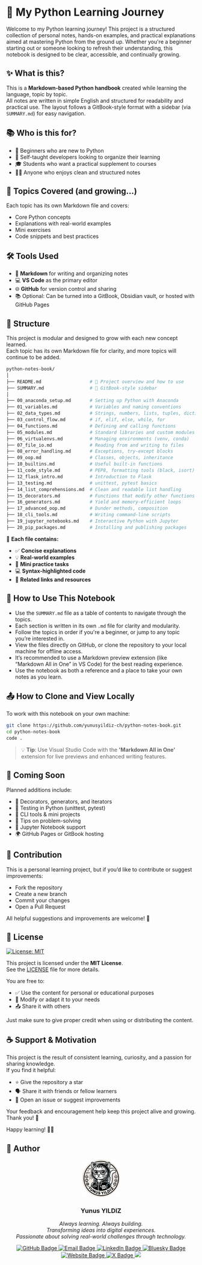 # 🐍 My Python Learning Journey

Welcome to my Python learning journey! This project is a structured collection of personal notes, hands-on examples, and practical explanations aimed at mastering Python from the ground up. Whether you're a beginner starting out or someone looking to refresh their understanding, this notebook is designed to be clear, accessible, and continually growing.



## ✨ What is this?

This is a **Markdown-based Python handbook** created while learning the language, topic by topic.  
All notes are written in simple English and structured for readability and practical use. The layout follows a GitBook-style format with a sidebar (via `SUMMARY.md`) for easy navigation.



## 📚 Who is this for?

- 📘 Beginners who are new to Python
- 🧠 Self-taught developers looking to organize their learning
- 🎓 Students who want a practical supplement to courses
- 👨‍💻 Anyone who enjoys clean and structured notes



## 🧭 Topics Covered (and growing...)

Each topic has its own Markdown file and covers:

- Core Python concepts
- Explanations with real-world examples
- Mini exercises
- Code snippets and best practices



## 🛠️ Tools Used

- 📝 **Markdown** for writing and organizing notes
- 💻 **VS Code** as the primary editor
- 🌐 **GitHub** for version control and sharing
- 📚 Optional: Can be turned into a GitBook, Obsidian vault, or hosted with GitHub Pages



## 📌 Structure

This project is modular and designed to grow with each new concept learned.  
Each topic has its own Markdown file for clarity, and more topics will continue to be added.

```bash
python-notes-book/
│
├── README.md                  # 📘 Project overview and how to use
├── SUMMARY.md                 # 🧭 GitBook-style sidebar
│
├── 00_anaconda_setup.md       # Setting up Python with Anaconda
├── 01_variables.md            # Variables and naming conventions
├── 02_data_types.md           # Strings, numbers, lists, tuples, dictionaries
├── 03_control_flow.md         # if, elif, else, while, for
├── 04_functions.md            # Defining and calling functions
├── 05_modules.md              # Standard libraries and custom modules
├── 06_virtualenvs.md          # Managing environments (venv, conda)
├── 07_file_io.md              # Reading from and writing to files
├── 08_error_handling.md       # Exceptions, try-except blocks
├── 09_oop.md                  # Classes, objects, inheritance
├── 10_builtins.md             # Useful built-in functions
├── 11_code_style.md           # PEP8, formatting tools (black, isort)
├── 12_flask_intro.md          # Introduction to Flask
├── 13_testing.md              # unittest, pytest basics
├── 14_list_comprehensions.md  # Clean and readable list handling
├── 15_decorators.md           # Functions that modify other functions
├── 16_generators.md           # Yield and memory-efficient loops
├── 17_advanced_oop.md         # Dunder methods, composition
├── 18_cli_tools.md            # Writing command-line scripts
├── 19_jupyter_notebooks.md    # Interactive Python with Jupyter
├── 20_pip_packages.md         # Installing and publishing packages
```

📂 **Each file contains:**

- ✅ **Concise explanations**  
- 💡 **Real-world examples**  
- 🧪 **Mini practice tasks**  
- 💻 **Syntax-highlighted code**  
- 📎 **Related links and resources** 



## 📖 How to Use This Notebook

- Use the `SUMMARY.md` file as a table of contents to navigate through the topics.
- Each section is written in its own `.md` file for clarity and modularity.
- Follow the topics in order if you're a beginner, or jump to any topic you’re interested in.
- View the files directly on GitHub, or clone the repository to your local machine for offline access.
- It’s recommended to use a Markdown preview extension (like “Markdown All in One” in VS Code) for the best reading experience.
- Use the notebook as both a reference and a place to take your own notes as you learn.



## 📤 How to Clone and View Locally

To work with this notebook on your own machine:

```bash
git clone https://github.com/yunusyildiz-ch/python-notes-book.git
cd python-notes-book
code .
```

>💡 **Tip**: Use Visual Studio Code with the **'Markdown All in One'** extension for live previews and enhanced writing features.



## 🔭 Coming Soon

Planned additions include:
- 🧩 Decorators, generators, and iterators
- 🧪 Testing in Python (unittest, pytest)
- 🧰 CLI tools & mini projects
- 🧠 Tips on problem-solving
- 📘 Jupyter Notebook support
- 🌍 GitHub Pages or GitBook hosting



## 🤝 Contribution

This is a personal learning project, but if you’d like to contribute or suggest improvements:
- Fork the repository
- Create a new branch
- Commit your changes
- Open a Pull Request

All helpful suggestions and improvements are welcome! 🙌


## 📖 License

[![License: MIT](https://img.shields.io/badge/License-MIT-blue.svg)](https://opensource.org/licenses/MIT)

This project is licensed under the **MIT License**.  
See the [LICENSE](./LICENSE) file for more details.

You are free to:

- ✅ Use the content for personal or educational purposes  
- 🔄 Modify or adapt it to your needs  
- 📤 Share it with others  

Just make sure to give proper credit when using or distributing the content.  


## ☕ Support & Motivation

This project is the result of consistent learning, curiosity, and a passion for sharing knowledge.  
If you find it helpful:

- ⭐ Give the repository a star
- 🗣 Share it with friends or fellow learners
- 💬 Open an issue or suggest improvements

Your feedback and encouragement help keep this project alive and growing. Thank you! 🙏

Happy learning! 🐍🚀  

## 👤 Author

<div align="center">
  <img src="https://github.com/yunusyildiz-ch/hirebook/blob/main/assets/github-yunus.png" width="100" height="100" alt="Yunus YILDIZ" />
</div>
<h3 align="center">Yunus YILDIZ</h3>
<p align="center">
    <i>Always learning. Always building.<br/>
    Transforming ideas into digital experiences.<br/>
    Passionate about solving real-world challenges through technology.</i>
</p>
<p align="center">
  <a href="https://github.com/yunusyildiz-ch">
    <img src="https://img.shields.io/badge/GitHub-100000?style=flat&logo=github&logoColor=white" alt="GitHub Badge"/>
  </a>
  <a href="mailto:yunusyildiz@swissmail.com">
    <img src="https://img.shields.io/badge/Email-D14836?style=flat&logo=gmail&logoColor=white" alt="Email Badge"/>
  </a>
  <a href="https://www.linkedin.com/in/yunusyildiz-ch">
    <img src="https://img.shields.io/badge/LinkedIn-0A66C2?style=flat&logo=linkedin&logoColor=white" alt="LinkedIn Badge"/>
  </a>
  <a href="https://bsky.app/profile/yunusyildiz.ch">
    <img src="https://img.shields.io/badge/Bluesky-0085FF?style=flat&logo=bluesky&logoColor=white" alt="Bluesky Badge"/>
  </a>
  <a href="https://yunusyildiz.ch">
    <img src="https://img.shields.io/badge/Website-000000?style=flat&logo=google-chrome&logoColor=white" alt="Website Badge"/>
  </a>
  <a href="https://x.com/yunusyildiz_ch">
    <img src="https://img.shields.io/badge/X%20|%20Follow-1DA1F2?style=flat&logo=twitter&logoColor=white" alt="X Badge"/>
  </a>
   <a href="mailto:mail@yunusyildiz.ch">
    <img src="https://img.shields.io/badge/Email-D14836?style=flat&logo=gmail&logoColor=white"/>
  </a>
</p>
